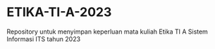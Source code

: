 # ETIKA-TI-A-2023
Repository untuk menyimpan keperluan mata kuliah Etika TI A Sistem Informasi ITS tahun 2023
